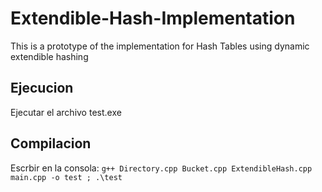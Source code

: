 # Extendible-Hash-Implementation
This is a prototype of the implementation for Hash Tables using dynamic extendible hashing

## Ejecucion
Ejecutar el archivo test.exe

## Compilacion
Escrbir en la consola: 
```g++ Directory.cpp Bucket.cpp ExtendibleHash.cpp main.cpp -o test ; .\test```
